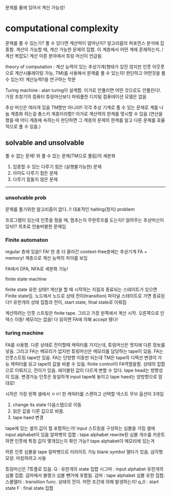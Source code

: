 문제를 품에 있어서 계산 가능성!

# computational complexity

문제를 풀 수 있는가? 풀 수 있다면 계산력이 얼마난지?
알고리즘의 퍼포먼스 분석에 집중함.
계산이 가능할 때, 계산 가능한 문제의 집합. 이 계층에서 어떤 계에 존재하는지..!
계산 복잡도!
계산 이론 분야에서 튜링 머신이 언급됨.

theory of computation : 계산 능력이 있는 추상기계(형태가 있진 않지만 인풋 아웃풋으로 계산시뮬레이팅 가능, TM)를 사용해서 문제를 풀 수 있는지! 판단하고 어떤것을 풀 수 있는지! 계산능력!!을 연구하는 학문

Turing machine : alan turing이 설계함. 이거로 안풀리면 어떤 것으로도 안풀린다!. 가장 초창기의 컴퓨터
튜링머신보다 파워풀한 디지털 컴퓨테이션 모델은 없음

추상 머신은 여러개 있음 TM뿐만 아니라!! 각각 추상 기계로 풀 수 있는 문제로 계를 나눔
계층화 하는걸 춍스키 계층이라함!! 이거로 계산력의 한계를 명시할 수 있음 (연산을 했을 때 어디 계층에 속하는지 판단하면 그 계층의 문제의 한계를 알고 다른 문제를 효율적으로 풀 수 있음.)

## solvable and unsolvable

풀 수 없는 문제! 와
풀 수 있는 문제(TM으로 풀림)의 세분화

1. 입증할 수 있는 다루기 힘든 (실행불가능한) 문제
2. 아마도 다루기 힘든 문제
3. 다루기 힘들지 않은 문제

---

### unsolvable prob

문제를 풀기위한 알고리즘이 없다..!!
대표적인 halting(정지) problem

프로그램이 있는데 인풋을 줬을 때, 멈추는지 무한루프를 도는지!! 알려주는 추상머신이 있뉘!? 최초로 언솔버블한 문제임

### Finite automaton

regular 층에 있음!! FA!
한 층 더 올라간 context-free층에는 추상기계 FA + memory!
계층으로 계산 능력의 차이를 보임

FA에서 DFA, NFA로 세분화 가능!

finite state machine

finite state 유한 상태!! 계산을 할 때 시작하는 지점과 종료되는 스테이트가 있으면 Finite state임.
노드에서 노드로 상태 전이(transition)
파이널 스테이트로 가면 종료된다!!
유한개의 상태 집합과 전이, start state, final state로 이뤄짐

계산하려는 인풋 스트링은 finite tape.
그리고 가장 왼쪽에서 계산 시작. 오른쪽으로 인덱스 이동!
메모리는 없음!
다 읽히면 FA에 의해 accept 됐다!

### turing machine

FA를 사용함. 다른 상태로 전이할때 캐릭터를 가지는데, 튜링머신은 엣지에 다른 정보를 넣음.
그리고 FA는 메모리가 없지만 튜링머신은 메모리를 담당하는 tape이 있음. FA는 인풋스트링 tape만 있음.
FA는 단방향 이동만 되는데 TM은 tape의 디렉션 변경이 가능
캐릭터를 읽고 tape의 값을 바꿀 수 있음.
finite control이 FA역할을함. 상태의 집합으로 이뤄지고, 전이가 있음. 레이블된 값이 다르게 변할 수 있다.
tape head는 방향성이 있음. 변경가능
인풋은 동일하게 input tape에 놓이고
tape haed는 양방향으로 맘대로!

시작은 가장 왼쪽 셀에서 ㅇㅇ!
한 캐릭터를 스캔하고 선택할 넥스트 무브 옵션이 3개임

1. change its state 다음스탭으로 이동
2. 읽은 값을 다른 값으로 바꿈.
3. tape haed 변경

tape에 있는 셀의 값이 뭘 포함하는가! input 스트링을 구성하는 심볼을 가짐
셀에 input alphabet이 있음
알파벳의 집합 : tape alphabet
rewrite된 심볼 개수를 카운트하면 인풋에 특정 값이 몇개있는지 확인 가능!!
tape alphabet이 메모리에 있는겨

하튼 인풋 심볼을 tape 알파벳으로 리라이트 가능
blank symbol 델타가 있음. 삼각형 모양. 마킹하려고 사용

튜링머신은 7튜플로 있음.
Q : 유한개의 state 집합
시그마 : input alphabet 유한개의 심볼 집합. 감마에서 블랭크 심볼 뺀거에 포함됨.
감마 : tape alphabet 심볼 유한 집합.
스몰델타 : transition func. 상태의 전이. 어떤 조건에 의해 발생하는지!
q_0 : start state
F : final state 집합
